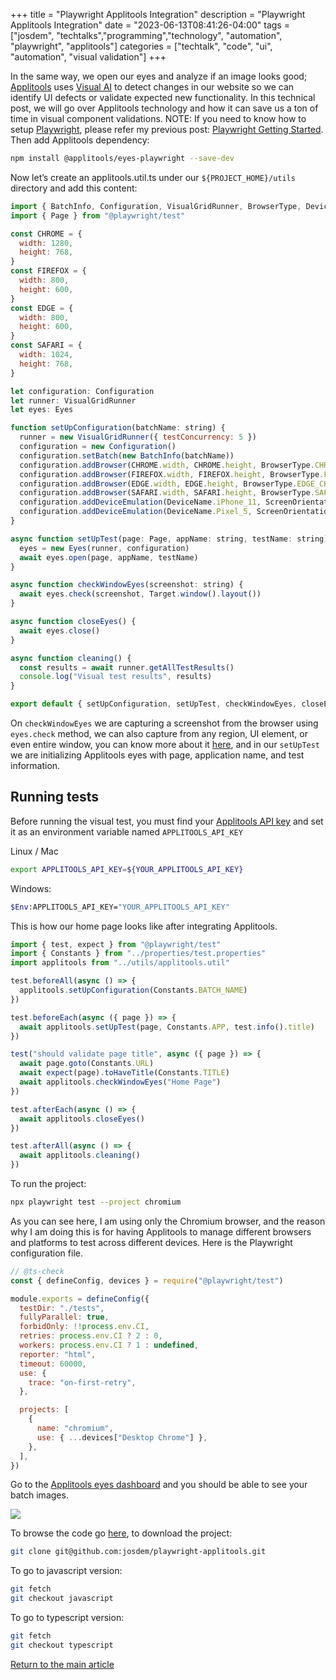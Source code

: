 +++
title =  "Playwright Applitools Integration"
description = "Playwright Applitools Integration"
date = "2023-06-13T08:41:26-04:00"
tags = ["josdem", "techtalks","programming","technology", "automation", "playwright", "applitools"]
categories = ["techtalk", "code", "ui", "automation", "visual validation"]
+++

In the same way, we open our eyes and analyze if an image looks good; [Applitools](https://applitools.com/) uses [Visual AI](https://www.syte.ai/blog/visual-ai/what-is-visual-ai/) to detect changes in our website so we can identify UI defects or validate expected new functionality. In this technical post, we will go over Applitools technology and how it can save us a ton of time in visual component validations. NOTE: If you need to know how to setup [Playwright](https://playwright.dev/), please refer my previous post: [Playwright Getting Started](/techtalk/ux/playwright_getting_started/). Then add Applitools dependency:

```bash
npm install @applitools/eyes-playwright --save-dev
```

Now let’s create an applitools.util.ts under our `${PROJECT_HOME}/utils` directory and add this content:

```javascript
import { BatchInfo, Configuration, VisualGridRunner, BrowserType, DeviceName, ScreenOrientation, Eyes, Target } from "@applitools/eyes-playwright"
import { Page } from "@playwright/test"

const CHROME = {
  width: 1280,
  height: 768,
}
const FIREFOX = {
  width: 800,
  height: 600,
}
const EDGE = {
  width: 800,
  height: 600,
}
const SAFARI = {
  width: 1024,
  height: 768,
}

let configuration: Configuration
let runner: VisualGridRunner
let eyes: Eyes

function setUpConfiguration(batchName: string) {
  runner = new VisualGridRunner({ testConcurrency: 5 })
  configuration = new Configuration()
  configuration.setBatch(new BatchInfo(batchName))
  configuration.addBrowser(CHROME.width, CHROME.height, BrowserType.CHROME)
  configuration.addBrowser(FIREFOX.width, FIREFOX.height, BrowserType.FIREFOX)
  configuration.addBrowser(EDGE.width, EDGE.height, BrowserType.EDGE_CHROMIUM)
  configuration.addBrowser(SAFARI.width, SAFARI.height, BrowserType.SAFARI)
  configuration.addDeviceEmulation(DeviceName.iPhone_11, ScreenOrientation.PORTRAIT)
  configuration.addDeviceEmulation(DeviceName.Pixel_5, ScreenOrientation.PORTRAIT)
}

async function setUpTest(page: Page, appName: string, testName: string) {
  eyes = new Eyes(runner, configuration)
  await eyes.open(page, appName, testName)
}

async function checkWindowEyes(screenshot: string) {
  await eyes.check(screenshot, Target.window().layout())
}

async function closeEyes() {
  await eyes.close()
}

async function cleaning() {
  const results = await runner.getAllTestResults()
  console.log("Visual test results", results)
}

export default { setUpConfiguration, setUpTest, checkWindowEyes, closeEyes, cleaning }
```

On `checkWindowEyes` we are capturing a screenshot from the browser using `eyes.check` method, we can also capture from any region, UI element, or even entire window, you can know more about it [here](https://applitools.com/docs/method-eyes-check-seleniumide-command.html), and in our `setUpTest` we are initializing Applitools eyes with page, application name, and test information.

## Running tests

Before running the visual test, you must find your [Applitools API key](https://applitools.com/tutorials/guides/getting-started/registering-an-account#retrieving-your-api-key) and set it as an environment variable named `APPLITOOLS_API_KEY`

Linux / Mac
```bash
export APPLITOOLS_API_KEY=${YOUR_APPLITOOLS_API_KEY}
```

Windows:
```bash
$Env:APPLITOOLS_API_KEY="YOUR_APPLITOOLS_API_KEY"
```

This is how our home page looks like after integrating Applitools.

```javascript
import { test, expect } from "@playwright/test"
import { Constants } from "../properties/test.properties"
import applitools from "../utils/applitools.util"

test.beforeAll(async () => {
  applitools.setUpConfiguration(Constants.BATCH_NAME)
})

test.beforeEach(async ({ page }) => {
  await applitools.setUpTest(page, Constants.APP, test.info().title)
})

test("should validate page title", async ({ page }) => {
  await page.goto(Constants.URL)
  await expect(page).toHaveTitle(Constants.TITLE)
  await applitools.checkWindowEyes("Home Page")
})

test.afterEach(async () => {
  await applitools.closeEyes()
})

test.afterAll(async () => {
  await applitools.cleaning()
})
```

To run the project:

```bash
npx playwright test --project chromium
```

As you can see here, I am using only the Chromium browser, and the reason why I am doing this is for having Applitools to manage different browsers and platforms to test across different devices. Here is the Playwright configuration file.

```javascript
// @ts-check
const { defineConfig, devices } = require("@playwright/test")

module.exports = defineConfig({
  testDir: "./tests",
  fullyParallel: true,
  forbidOnly: !!process.env.CI,
  retries: process.env.CI ? 2 : 0,
  workers: process.env.CI ? 1 : undefined,
  reporter: "html",
  timeout: 60000,
  use: {
    trace: "on-first-retry",
  },

  projects: [
    {
      name: "chromium",
      use: { ...devices["Desktop Chrome"] },
    },
  ],
})
```

Go to the [Applitools eyes dashboard](https://eyes.applitools.com/app/test-results/) and you should be able to see your batch images.

<img src="/img/techtalks/ux/vetlog_playwright_applitools.png">

To browse the code go [here](https://github.com/josdem/playwright-applitools), to download the project:

```bash
git clone git@github.com:josdem/playwright-applitools.git
```

To go to javascript version:

```bash
git fetch
git checkout javascript
```

To go to typescript version:

```bash
git fetch
git checkout typescript
```

[Return to the main article](/techtalk/ux)
